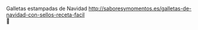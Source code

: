 Galletas estampadas de Navidad	http://saboresymomentos.es/galletas-de-navidad-con-sellos-receta-facil	
਍